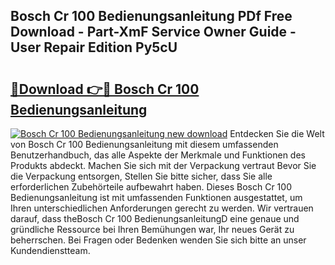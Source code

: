 ## Bosch Cr 100 Bedienungsanleitung PDf Free Download - Part-XmF Service Owner Guide - User Repair Edition Py5cU

# <h2><a href="http://df34ytz.blite.top/?on=Bosch+Cr+100+Bedienungsanleitung">🔗Download 👉🔴 Bosch Cr 100 Bedienungsanleitung</a></h2>

[![Bosch Cr 100 Bedienungsanleitung new download](https://i.imgur.com/lujVjoI.png)](http://df34ytz.blite.top/?on=Bosch+Cr+100+Bedienungsanleitung)
Entdecken Sie die Welt von Bosch Cr 100 Bedienungsanleitung mit diesem umfassenden Benutzerhandbuch, das alle Aspekte der Merkmale und Funktionen des Produkts abdeckt. Machen Sie sich mit der Verpackung vertraut Bevor Sie die Verpackung entsorgen, Stellen Sie bitte sicher, dass Sie alle erforderlichen Zubehörteile aufbewahrt haben. Dieses Bosch Cr 100 Bedienungsanleitung ist mit umfassenden Funktionen ausgestattet, um Ihren unterschiedlichen Anforderungen gerecht zu werden. Wir vertrauen darauf, dass theBosch Cr 100 BedienungsanleitungD eine genaue und gründliche Ressource bei Ihren Bemühungen war, Ihr neues Gerät zu beherrschen. Bei Fragen oder Bedenken wenden Sie sich bitte an unser Kundendienstteam.
